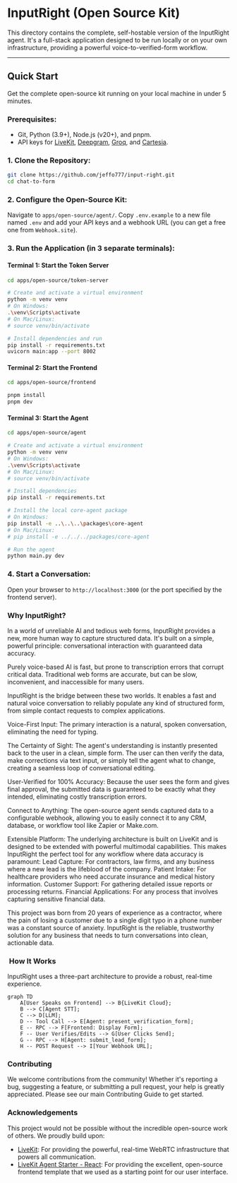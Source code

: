 # InputRight (Open Source Kit)

This directory contains the complete, self-hostable version of the InputRight agent. It's a full-stack application designed to be run locally or on your own infrastructure, providing a powerful voice-to-verified-form workflow.

---

##  Quick Start

Get the complete open-source kit running on your local machine in under 5 minutes.

### Prerequisites:

*   Git, Python (3.9+), Node.js (v20+), and pnpm.
*   API keys for [LiveKit](https://cloud.livekit.io/), [Deepgram](https://deepgram.com/), [Groq](https://groq.com/), and [Cartesia](https://cartesia.ai/).

### 1. Clone the Repository:

```bash
git clone https://github.com/jeffo777/input-right.git
cd chat-to-form
```
### 2. Configure the Open-Source Kit:
Navigate to `apps/open-source/agent/`. Copy `.env.example` to a new file named `.env` and add your API keys and a webhook URL (you can get a free one from `Webhook.site`).

### 3. Run the Application (in 3 separate terminals):
#### Terminal 1: Start the Token Server
```bash
cd apps/open-source/token-server

# Create and activate a virtual environment
python -m venv venv
# On Windows:
.\venv\Scripts\activate
# On Mac/Linux:
# source venv/bin/activate

# Install dependencies and run
pip install -r requirements.txt
uvicorn main:app --port 8002
```
#### Terminal 2: Start the Frontend
```bash
cd apps/open-source/frontend

pnpm install
pnpm dev
```
#### Terminal 3: Start the Agent
```bash
cd apps/open-source/agent

# Create and activate a virtual environment
python -m venv venv
# On Windows:
.\venv\Scripts\activate
# On Mac/Linux:
# source venv/bin/activate

# Install dependencies
pip install -r requirements.txt

# Install the local core-agent package
# On Windows:
pip install -e ..\..\..\packages\core-agent
# On Mac/Linux:
# pip install -e ../../../packages/core-agent

# Run the agent
python main.py dev
```
### 4. Start a Conversation:
Open your browser to `http://localhost:3000` (or the port specified by the frontend server).

### Why InputRight?
In a world of unreliable AI and tedious web forms, InputRight provides a new, more human way to capture structured data. It's built on a simple, powerful principle: conversational interaction with guaranteed data accuracy.

Purely voice-based AI is fast, but prone to transcription errors that corrupt critical data. Traditional web forms are accurate, but can be slow, inconvenient, and inaccessible for many users.

InputRight is the bridge between these two worlds. It enables a fast and natural voice conversation to reliably populate any kind of structured form, from simple contact requests to complex applications.

Voice-First Input: The primary interaction is a natural, spoken conversation, eliminating the need for typing.

The Certainty of Sight: The agent's understanding is instantly presented back to the user in a clean, simple form. The user can then verify the data, make corrections via text input, or simply tell the agent what to change, creating a seamless loop of conversational editing.

User-Verified for 100% Accuracy: Because the user sees the form and gives final approval, the submitted data is guaranteed to be exactly what they intended, eliminating costly transcription errors.

Connect to Anything: The open-source agent sends captured data to a configurable webhook, allowing you to easily connect it to any CRM, database, or workflow tool like Zapier or Make.com.

Extensible Platform: The underlying architecture is built on LiveKit and is designed to be extended with powerful multimodal capabilities.
This makes InputRight the perfect tool for any workflow where data accuracy is paramount:
Lead Capture: For contractors, law firms, and any business where a new lead is the lifeblood of the company.
Patient Intake: For healthcare providers who need accurate insurance and medical history information.
Customer Support: For gathering detailed issue reports or processing returns.
Financial Applications: For any process that involves capturing sensitive financial data.

This project was born from 20 years of experience as a contractor, where the pain of losing a customer due to a single digit typo in a phone number was a constant source of anxiety. InputRight is the reliable, trustworthy solution for any business that needs to turn conversations into clean, actionable data.

### ️ How It Works
InputRight uses a three-part architecture to provide a robust, real-time experience.
```mermaid
graph TD
    A[User Speaks on Frontend] --> B{LiveKit Cloud};
    B --> C[Agent STT];
    C --> D[LLM];
    D -- Tool Call --> E[Agent: present_verification_form];
    E -- RPC --> F[Frontend: Display Form];
    F -- User Verifies/Edits --> G[User Clicks Send];
    G -- RPC --> H[Agent: submit_lead_form];
    H -- POST Request --> I[Your Webhook URL];
```
### Contributing
We welcome contributions from the community! Whether it's reporting a bug, suggesting a feature, or submitting a pull request, your help is greatly appreciated. Please see our main Contributing Guide to get started.

### Acknowledgements
This project would not be possible without the incredible open-source work of others. We proudly build upon:
*   [LiveKit](https://livekit.io/): For providing the powerful, real-time WebRTC infrastructure that powers all communication.
*   [LiveKit Agent Starter - React](https://github.com/livekit/agent-starter-react): For providing the excellent, open-source frontend template that we used as a starting point for our user interface.
